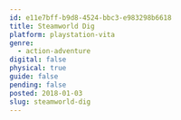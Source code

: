 ```yaml
---
id: e11e7bff-b9d8-4524-bbc3-e983298b6618
title: Steamworld Dig
platform: playstation-vita
genre:
  - action-adventure
digital: false
physical: true
guide: false
pending: false
posted: 2018-01-03
slug: steamworld-dig
---
```


